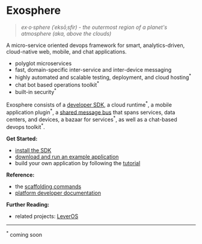 # Exosphere
> _ex·o·sphere (ˈeksōˌsfir) - the outermost region of a planet's atmosphere (aka, above the clouds)_

A micro-service oriented devops framework
for smart, analytics-driven, cloud-native web, mobile, and chat applications.

- polyglot microservices
- fast, domain-specific inter-service and inter-device messaging
- highly automated and scalable testing, deployment, and cloud hosting<sup>&#42;</sup>
- chat bot based operations toolkit<sup>&#42;</sup>
- built-in security<sup>&#42;</sup>

Exosphere consists of a [developer SDK](https://github.com/originate/exosphere-sdk),
a cloud runtime<sup>&#42;</sup>,
a mobile application plugin<sup>&#42;</sup>,
a [shared message bus](https://github.com/originate/exocom-dev) that spans services, data centers, and devices,
a bazaar for services<sup>&#42;</sup>,
as well as a chat-based devops toolkit<sup>&#42;</sup>.


__Get Started:__
* [install the SDK](install.md)
* [download and run an example application](example-apps.md)
* build your own application by following the [tutorial](tutorial)

__Reference:__
* the [scaffolding commands](scaffolding.md)
* [platform developer documentation](developers/developers.md)

__Further Reading:__
* related projects: [LeverOS](https://github.com/leveros/leveros)


<hr>

<sup>&#42;</sup>
coming soon
